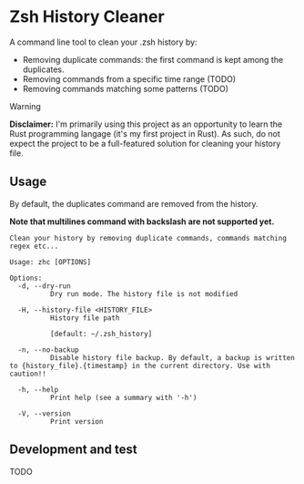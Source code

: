 # Zsh History Cleaner

A command line tool to clean your .zsh history by:

- Removing duplicate commands: the first command is kept among the duplicates.
- Removing commands from a specific time range (TODO)
- Removing commands matching some patterns (TODO)

> [!WARNING]  
> **Disclaimer:** I'm primarily using this project as an opportunity to learn the Rust programming langage (it's my
> first project in Rust). As such, do not expect the project to be a full-featured solution for cleaning your history
> file.

## Usage

By default, the duplicates command are removed from the history.

**Note that multilines command with backslash are not supported yet.**

```
Clean your history by removing duplicate commands, commands matching regex etc...

Usage: zhc [OPTIONS]

Options:
  -d, --dry-run
          Dry run mode. The history file is not modified

  -H, --history-file <HISTORY_FILE>
          History file path

          [default: ~/.zsh_history]

  -n, --no-backup
          Disable history file backup. By default, a backup is written to {history_file}.{timestamp} in the current directory. Use with caution!!

  -h, --help
          Print help (see a summary with '-h')

  -V, --version
          Print version
```

## Development and test

TODO
